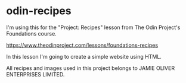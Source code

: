 # odin-recipes
I'm using this for the "Project: Recipes" lesson from The Odin Project's Foundations course.

https://www.theodinproject.com/lessons/foundations-recipes

In this lesson I'm going to create a simple website using HTML.

All recipes and images used in this project belongs to JAMIE OLIVER ENTERPRISES LIMITED.